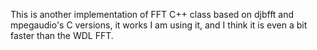 This is another implementation of FFT C++ class based on djbfft and mpegaudio's C versions,
it works I am using it, and I think it is even a bit faster than the WDL FFT.
